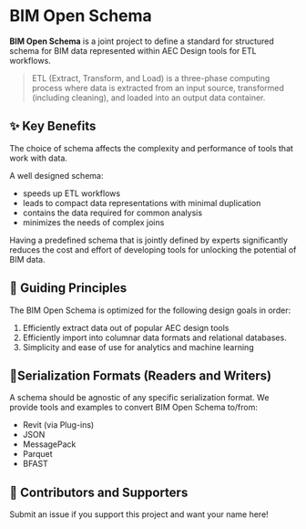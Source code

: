 # BIM Open Schema 

**BIM Open Schema** is a joint project to define a standard for structured schema for BIM data represented within AEC Design tools for ETL workflows.

> ETL (Extract, Transform, and Load) is a three-phase computing process where data is extracted from an input source, transformed (including cleaning), and loaded into an output data container.

## ✨ Key Benefits

The choice of schema affects the complexity and performance of tools that work with data. 

A well designed schema:

- speeds up ETL workflows
- leads to compact data representations with minimal duplication  
- contains the data required for common analysis 
- minimizes the needs of complex joins

Having a predefined schema that is jointly defined by experts significantly reduces the cost and effort of developing tools for unlocking the potential of BIM data.  

## 📐 Guiding Principles

The BIM Open Schema is optimized for the following design goals in order:

1. Efficiently extract data out of popular AEC design tools
2. Efficiently import into columnar data formats and relational databases.
3. Simplicity and ease of use for analytics and machine learning  

## 📝Serialization Formats (Readers and Writers) 

A schema should be agnostic of any specific serialization format. We provide tools and examples to convert BIM Open Schema to/from:

- Revit (via Plug-ins)
- JSON
- MessagePack
- Parquet
- BFAST  

## 👥 Contributors and Supporters

Submit an issue if you support this project and want your name here! 

